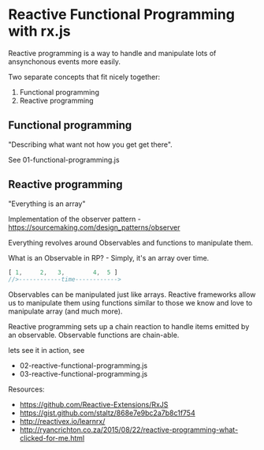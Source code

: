 # Reactive Functional Programming with rx.js

Reactive programming is a way to handle and manipulate lots of ansynchonous events more easily.

Two separate concepts that fit nicely together:

1. Functional programming
2. Reactive programming

## Functional programming

"Describing what want not how you get get there".

See 01-functional-programming.js

## Reactive programming

"Everything is an array"

Implementation of the observer pattern - https://sourcemaking.com/design_patterns/observer

Everything revolves around Observables and functions to manipulate them.

What is an Observable in RP? - Simply, it's an array over time.

```js
[ 1,     2,   3,        4,  5 ]
//>------------time------------>
```

Observables can be manipulated just like arrays. Reactive frameworks allow us to manipulate them using functions similar to those we know and love to manipulate array (and much more).

Reactive programming sets up a chain reaction to handle items emitted by an observable. Observable functions are chain-able.

lets see it in action, see

* 02-reactive-functional-programming.js
* 03-reactive-functional-programming.js

Resources:
* https://github.com/Reactive-Extensions/RxJS
* https://gist.github.com/staltz/868e7e9bc2a7b8c1f754
* http://reactivex.io/learnrx/
* http://ryancrichton.co.za/2015/08/22/reactive-programming-what-clicked-for-me.html
